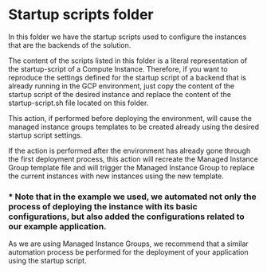 # Startup scripts folder

In this folder we have the startup scripts used to configure the instances that are the backends of the solution.

The content of the scripts listed in this folder is a literal representation of the startup-script of a Compute Instance. Therefore, if you want to reproduce the settings defined for the startup script of a backend that is already running in the GCP environment, just copy the content of the startup script of the desired instance and replace the content of the startup-script.sh file located on this folder.

This action, if performed before deploying the environment, will cause the managed instance groups templates to be created already using the desired startup script settings.

If the action is performed after the environment has already gone through the first deployment process, this action will recreate the Managed Instance Group template file and will trigger the Managed Instance Group to replace the current instances with new instances using the new template.

### * Note that in the example we used, we automated not only the process of deploying the instance with its basic configurations, but also added the configurations related to our example application.

As we are using Managed Instance Groups, we recommend that a similar automation process be performed for the deployment of your application using the startup script.

